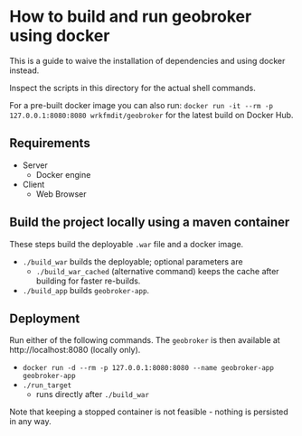 # How to build and run geobroker using docker

This is a guide to waive the installation of dependencies and using docker instead.

Inspect the scripts in this directory for the actual shell commands.

For a pre-built docker image you can also run:
`docker run -it --rm -p 127.0.0.1:8080:8080 wrkfmdit/geobroker` for the latest build on Docker Hub.

## Requirements

* Server
  * Docker engine
* Client
  * Web Browser

## Build the project locally using a maven container

These steps build the deployable `.war` file and a docker image.

* `./build_war` builds the deployable; optional parameters are
	* `./build_war_cached` (alternative command) keeps the cache after building for faster re-builds.
* `./build_app` builds `geobroker-app`.

## Deployment

Run either of the following commands.
The `geobroker` is then available at http://localhost:8080 (locally only).

* `docker run -d --rm -p 127.0.0.1:8080:8080 --name geobroker-app geobroker-app`
* `./run_target`
	* runs directly after `./build_war`

Note that keeping a stopped container is not feasible - nothing is persisted in any way.
